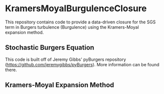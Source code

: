 # KramersMoyalBurgulenceClosure
This repository contains code to provide a data-driven closure for the SGS term in Burgers turbulence (Burgulence) using the Kramers-Moyal expansion method.

## Stochastic Burgers Equation

This code is built off of Jeremy Gibbs' pyBurgers repository (https://github.com/jeremygibbs/pyBurgers). More information can be found there.

## Kramers-Moyal Expansion Method
